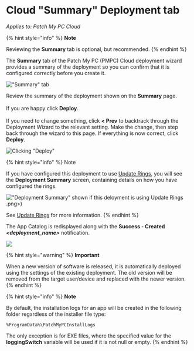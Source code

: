# Cloud "Summary" Deployment tab

_Applies to: Patch My PC Cloud_

{% hint style="info" %}
**Note**

Reviewing the **Summary** tab is optional, but recommended.
{% endhint %}

The **Summary** tab of the Patch My PC (PMPC) Cloud deployment wizard provides a summary of the deployment so you can confirm that it is configured correctly before you create it.

![&#x22;Summary&#x22; tab](/_images/image-%282391%29.png-"&#x22;Summary&#x22;-tab" "&#x22;Summary&#x22; tab")

Review the summary of the deployment shown on the **Summary** page.\
\
If you are happy click **Deploy**.\
\
If you need to change something, click **< Prev** to backtrack through the Deployment Wizard to the relevant setting. Make the change, then step back through the wizard to this page. If everything is now correct, click **Deploy**.

![Clicking &#x22;Deploy&#x22;](/_images/image-%282392%29.png-"Clicking-&#x22;Deploy&#x22;" "Clicking &#x22;Deploy&#x22;")

{% hint style="info" %}
Note

If you have configured this deployment to use [Update Rings](../cloud-update-rings/), you will see the **Deployment Summary** screen, containing details on how you have configured the rings.

!["Deployment Summary" shown if this deloyment is using Update Rings](/_images/image-%282291 "\"Deployment Summary\" shown if this deloyment is using Update Rings").png>)

See [Update Rings](../cloud-update-rings/) for more information.
{% endhint %}

The App Catalog is redisplayed along with the **Success - Created&#x20;**_**\<deployment\_name>**_ notification.

![](/_images/image-%282393%29.png-"" "")

{% hint style="warning" %}
**Important**

When a new version of software is released, it is automatically deployed using the settings of the existing deployment. The old version will be removed from the target user/device and replaced with the newer version.
{% endhint %}

{% hint style="info" %}
**Note**

By default, the installation logs for an app will be created in the following folder regardless of the installer file type:

`%ProgramData%\PatchMyPCInstallLogs`

The only exception is for EXE files, where the specified value for the **loggingSwitch** variable will be used if it is not null or empty.
{% endhint %}
